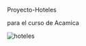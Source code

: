 Proyecto-Hoteles

para el curso de Acamica 

![hoteles](C:\Users\EQUIPO\Documents\Acamica\Proyecto-Hoteles\hoteles.PNG)